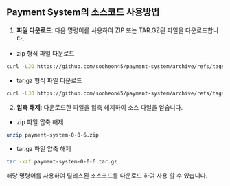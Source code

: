 
## Payment System의 소스코드 사용방법

1. **파일 다운로드**: 다음 명령어를 사용하여 ZIP 또는 TAR.GZ된 파일을 다운로드합니다.
- zip 형식 파일 다운로드
```sh
curl -LJO https://github.com/sooheon45/payment-system/archive/refs/tags/v0-0-6.zip
```

- tar.gz 형식 파일 다운로드
```sh
curl -LJO https://github.com/sooheon45/payment-system/archive/refs/tags/v0-0-6.tar.gz
```

2. **압축 해제**: 다운로드한 파일을 압축 해제하여 소스 파일을 얻습니다.
- zip 파일 압축 해제
```sh
unzip payment-system-0-0-6.zip
```

- tar.gz 파일 압축 해제
```sh
tar -xzf payment-system-0-0-6.tar.gz
```

해당 명령어를 사용하여 릴리스된 소스코드를 다운로드 하여 사용 할 수 있습니다.
                                